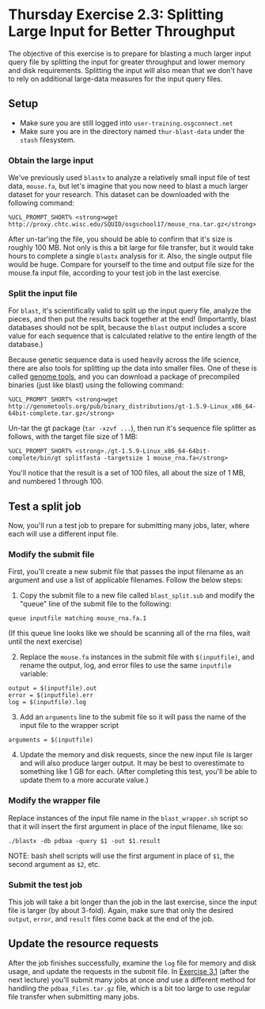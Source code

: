 Thursday Exercise 2.3: Splitting Large Input for Better Throughput
==================================================================


The objective of this exercise is to prepare for blasting a much larger input query file by splitting the input for greater throughput and lower memory and disk requirements. Splitting the input will also mean that we don't have to rely on additional large-data measures for the input query files.

Setup
-----

-   Make sure you are still logged into `user-training.osgconnect.net`
-   Make sure you are in the directory named `thur-blast-data` under the `stash` filesystem.

### Obtain the large input

We've previously used `blastx` to analyze a relatively small input file of test data, `mouse.fa`, but let's imagine that you now need to blast a much larger dataset for your research. This dataset can be downloaded with the following command:

``` console
%UCL_PROMPT_SHORT% <strong>wget http://proxy.chtc.wisc.edu/SQUID/osgschool17/mouse_rna.tar.gz</strong>
```

After un-tar'ing the file, you should be able to confirm that it's size is roughly 100 MB. Not only is this a bit large for file transfer, but it would take hours to complete a single `blastx` analysis for it. Also, the single output file would be huge. Compare for yourself to the time and output file size for the mouse.fa input file, according to your test job in the last exercise.

### Split the input file

For `blast`, it's scientifically valid to split up the input query file, analyze the pieces, and then put the results back together at the end! (Importantly, blast databases should not be split, because the `blast` output includes a score value for each sequence that is calculated relative to the entire length of the database.)

Because genetic sequence data is used heavily across the life science, there are also tools for splitting up the data into smaller files. One of these is called [genome tools](http://genometools.org/), and you can download a package of precompiled binaries (just like blast) using the following command:

``` console
%UCL_PROMPT_SHORT% <strong>wget http://genometools.org/pub/binary_distributions/gt-1.5.9-Linux_x86_64-64bit-complete.tar.gz</strong>
```

Un-tar the gt package (`tar -xzvf ...`), then run it's sequence file splitter as follows, with the target file size of 1 MB:

``` console
%UCL_PROMPT_SHORT% <strong>./gt-1.5.9-Linux_x86_64-64bit-complete/bin/gt splitfasta -targetsize 1 mouse_rna.fa</strong>
```

You'll notice that the result is a set of 100 files, all about the size of 1 MB, and numbered 1 through 100.

Test a split job
----------------

Now, you'll run a test job to prepare for submitting many jobs, later, where each will use a different input file.

### Modify the submit file

First, you'll create a new submit file that passes the input filename as an argument and use a list of applicable filenames. Follow the below steps:

1. Copy the submit file to a new file called `blast_split.sub` and modify the "queue" line of the submit file to the following:

``` file
queue inputfile matching mouse_rna.fa.1
```

(If this queue line looks like we should be scanning all of the rna files, wait until the next exercise)

2. Replace the `mouse.fa` instances in the submit file with `$(inputfile)`, and rename the output, log, and error files to use the same `inputfile` variable:

``` file
output = $(inputfile).out
error = $(inputfile).err
log = $(inputfile).log
```

3. Add an `arguments` line to the submit file so it will pass the name of the input file to the wrapper script

``` file
arguments = $(inputfile)
```

4. Update the memory and disk requests, since the new input file is larger and will also produce larger output. It may be best to overestimate to something like 1 GB for each. (After completing this test, you'll be able to update them to a more accurate value.)

### Modify the wrapper file

Replace instances of the input file name in the `blast_wrapper.sh` script so that it will insert the first argument in place of the input filename, like so:

``` file
./blastx -db pdbaa -query $1 -out $1.result
```

NOTE: bash shell scripts will use the first argument in place of `$1`, the second argument as `$2`, etc.

### Submit the test job

This job will take a bit longer than the job in the last exercise, since the input file is larger (by about 3-fold). Again, make sure that only the desired `output`, `error`, and `result` files come back at the end of the job.

Update the resource requests
----------------------------

After the job finishes successfully, examine the `log` file for memory and disk usage, and update the requests in the submit file. In [Exercise 3.1](Education.UserSchool17Thu31BlastProxy) (after the next lecture) you'll submit many jobs at once *and* use a different method for handling the `pdbaa_files.tar.gz` file, which is a bit too large to use regular file transfer when submitting many jobs.


